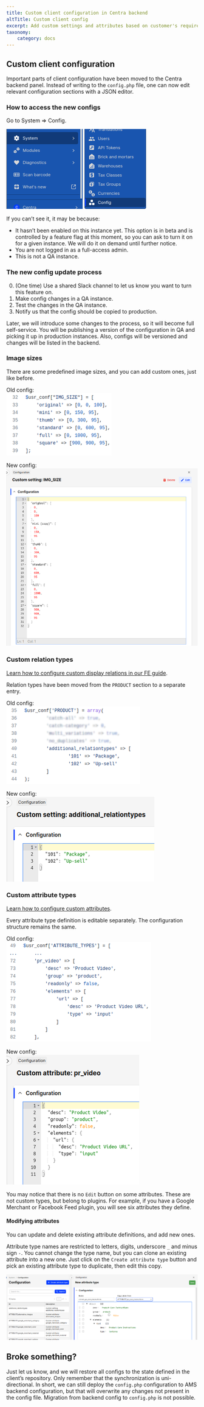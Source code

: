 ```yaml
---
title: Custom client configuration in Centra backend
altTitle: Custom client config
excerpt: Add custom settings and attributes based on customer's requirements
taxonomy:
    category: docs
---
```


## Custom client configuration

Important parts of client configuration have been moved to the Centra backend panel. Instead of writing to the `config.php` file, one can now edit relevant configuration sections with a JSON editor.

### How to access the new configs

Go to System => Config.

![](system-config.png)

If you can’t see it, it may be because:  
* It hasn’t been enabled on this instance yet. This option is in beta and is controlled by a feature flag at this moment, so you can ask to turn it on for a given instance. We will do it on demand until further notice.  
* You are not logged in as a full-access admin.  
* This is not a QA instance.

### The new config update process

0. (One time) Use a shared Slack channel to let us know you want to turn this feature on.  
1. Make config changes in a QA instance.  
2. Test the changes in the QA instance.  
3. Notify us that the config should be copied to production.

Later, we will introduce some changes to the process, so it will become full self-service. You will be publishing a version of the configuration in QA and picking it up in production instances. Also, configs will be versioned and changes will be listed in the backend.

### Image sizes

There are some predefined image sizes, and you can add custom ones, just like before.

Old config:  
![](image-sizes-old.png)

New config:  
![](image-sizes-new.png)

### Custom relation types

[Learn how to configure custom display relations in our FE guide](/fe-development/fe-elements#custom-relation-types-for-product-displays).

Relation types have been moved from the `PRODUCT` section to a separate entry.

Old config:  
![](custom-relationtypes-old.png)

New config:  
![](custom-relationtypes-new.png)

### Custom attribute types

[Learn how to configure custom attributes](/overview/custom-attributes).

Every attribute type definition is editable separately. The configuration structure remains the same.

Old config:  
![](custom-attributes-old.png)

New config:  
![](custom-attributes-new.png)

You may notice that there is no `Edit` button on some attributes. These are not custom types, but belong to plugins. For example, if you have a Google Merchant or Facebook Feed plugin, you will see six attributes they define.

#### Modifying attributes

You can update and delete existing attribute definitions, and add new ones.

Attribute type names are restricted to letters, digits, underscore `_` and minus sign `-`. You cannot change the type name, but you can clone an existing attribute into a new one. Just click on the `Create attribute type` button and pick an existing attribute type to duplicate, then edit this copy.

![](modify-attributes.png)

## Broke something?

Just let us know, and we will restore all configs to the state defined in the client’s repository. Only remember that the synchronization is uni-directional. In short, we can still deploy the `config.php` configuration to AMS backend configuration, but that will overwrite any changes not present in the config file. Migration from backend config to `config.php` is not possible.
